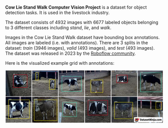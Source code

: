 **Cow Lie Stand Walk Computer Vision Project** is a dataset for object detection tasks. It is used in the livestock industry.

The dataset consists of 4932 images with 6677 labeled objects belonging to 3 different classes including *stand*, *lie*, and *walk*.

Images in the Cow Lie Stand Walk dataset have bounding box annotations. All images are labeled (i.e. with annotations). There are 3 splits in the dataset: *train* (3946 images), *valid* (493 images), and *test* (493 images). The dataset was released in 2023 by the [Roboflow community](https://universe.roboflow.com/).

Here is the visualized example grid with annotations:

<img src="https://github.com/dataset-ninja/cow-lie-stand-walk/raw/main/visualizations/horizontal_grid.png">
